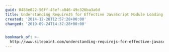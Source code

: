 ```yaml
---
guid: 0483e022-56ff-45ef-a046-49c326ba3a6d
title: Understanding RequireJS for Effective JavaScript Module Loading
created: '2014-12-28T12:57:28+00:00'
changed: '2019-09-24T14:37:28+00:00'


bookmark_of: >-
  http://www.sitepoint.com/understanding-requirejs-for-effective-javascript-module-loading/
---
```




